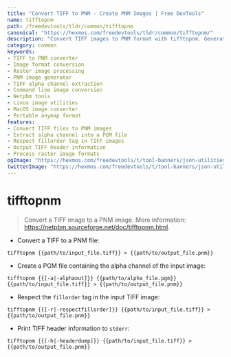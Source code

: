```yaml
---
title: "Convert TIFF to PNM - Create PNM Images | Free DevTools"
name: tifftopnm
path: /freedevtools/tldr/common/tifftopnm
canonical: "https://hexmos.com/freedevtools/tldr/common/tifftopnm/"
description: "Convert TIFF images to PNM format with tifftopnm. Generate PNM images from TIFF files, including alpha channel extraction. Free online tool, no registration required."
category: common
keywords:
- TIFF to PNM converter
- Image format conversion
- Raster image processing
- PNM image generator
- TIFF alpha channel extraction
- Command line image conversion
- Netpbm tools
- Linux image utilities
- MacOS image converter
- Portable anymap format
features:
- Convert TIFF files to PNM images
- Extract alpha channel into a PGM file
- Respect fillorder tag in TIFF images
- Output TIFF header information
- Process raster image formats
ogImage: "https://hexmos.com/freedevtools/t/tool-banners/json-utilities-banner.png"
twitterImage: "https://hexmos.com/freedevtools/t/tool-banners/json-utilities-banner.png"
---
```


# tifftopnm

> Convert a TIFF image to a PNM image.
> More information: <https://netpbm.sourceforge.net/doc/tifftopnm.html>.

- Convert a TIFF to a PNM file:

`tifftopnm {{path/to/input_file.tiff}} > {{path/to/output_file.pnm}}`

- Create a PGM file containing the alpha channel of the input image:

`tifftopnm {{[-a|-alphaout]}} {{path/to/alpha_file.pgm}} {{path/to/input_file.tiff}} > {{path/to/output_file.pnm}}`

- Respect the `fillorder` tag in the input TIFF image:

`tifftopnm {{[-r|-respectfillorder]}} {{path/to/input_file.tiff}} > {{path/to/output_file.pnm}}`

- Print TIFF header information to `stderr`:

`tifftopnm {{[-h|-headerdump]}} {{path/to/input_file.tiff}} > {{path/to/output_file.pnm}}`
